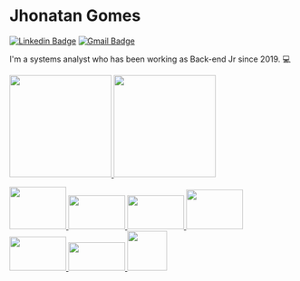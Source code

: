 # Jhonatan Gomes

[![Linkedin Badge](https://img.shields.io/badge/-Jhonatan%20Gomes-6633cc?style=flat-square&logo=Linkedin&logoColor=white&link=https://https://https://www.linkedin.com/in/jhonatan-gomes-de-souza-513a3a197)](https://www.linkedin.com/in/jhonatan-gomes-de-souza-513a3a197) 
[![Gmail Badge](https://img.shields.io/badge/-jhonatangomes859@gmail.com-6633cc?style=flat-square&logo=Gmail&logoColor=white&link=mailto:jhonatangomes859@gmail.com)](mailto:jhonatangomes859@gmail.com)


I'm a systems analyst who has been working as Back-end Jr since 2019. 💻 

<div>
  <a href="https://github.com/jhongomes">
  <img height="180em" src="https://github-readme-stats.vercel.app/api?username=jhongomes&show_icons=true&theme=material-palenight&include_all_commits=true&count_private=true"/>
  <img height="180em" src="https://github-readme-stats.vercel.app/api/top-langs/?username=jhongomes&layout=compact&langs_count=7&theme=material-palenight"/>
</div>

<img src="https://cdn.jsdelivr.net/gh/devicons/devicon/icons/nodejs/nodejs-original-wordmark.svg" height="75" width="100" /> <img src="https://cdn.jsdelivr.net/gh/devicons/devicon/icons/javascript/javascript-original.svg"  height="60" width="100" /> <img src="https://cdn.jsdelivr.net/gh/devicons/devicon/icons/typescript/typescript-original.svg"  height="60" width="100" /> <img src="https://cdn.jsdelivr.net/gh/devicons/devicon/icons/docker/docker-original.svg" height="70" width="100" /> <img src="https://cdn.jsdelivr.net/gh/devicons/devicon/icons/postgresql/postgresql-original-wordmark.svg" height="60" width="100" /> <img src="https://cdn.jsdelivr.net/gh/devicons/devicon/icons/jest/jest-plain.svg" height="50" width="100" /> <img src="https://cdn.jsdelivr.net/gh/devicons/devicon/icons/express/express-original-wordmark.svg" height="70" /> 
<!--
**jhongomes/jhongomes** is a ✨ _special_ ✨ repository because its `README.md` (this file) appears 


